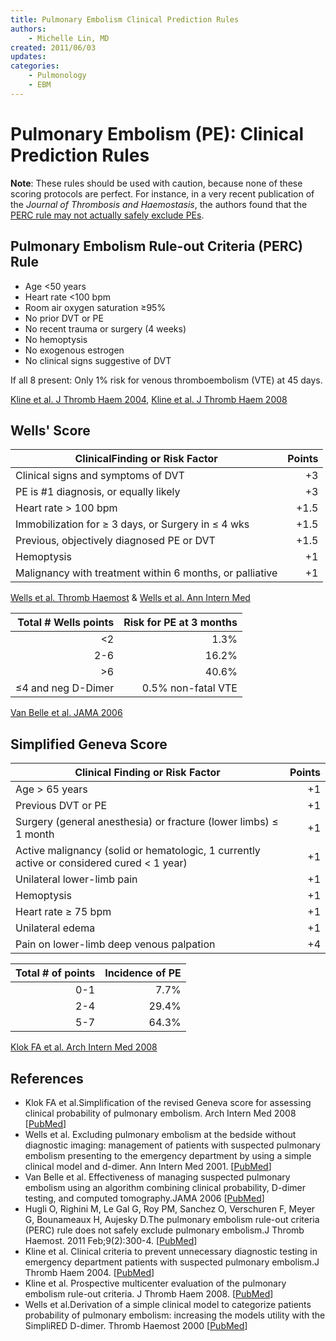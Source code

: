 ```yaml
---
title: Pulmonary Embolism Clinical Prediction Rules
authors:
    - Michelle Lin, MD
created: 2011/06/03
updates:
categories:
    - Pulmonology
    - EBM
---
```


# Pulmonary Embolism (PE): Clinical Prediction Rules

**Note**: These rules should be used with caution, because none of these scoring protocols are perfect. For instance, in a very recent publication of the _Journal of Thrombosis and Haemostasis_, the authors found that the [PERC rule may not actually safely exclude PEs](http://www.ncbi.nlm.nih.gov/pubmed/21091866).

## Pulmonary Embolism Rule-out Criteria (PERC) Rule

- Age &lt;50 years
- Heart rate &lt;100 bpm
- Room air oxygen saturation &ge;95%
- No prior DVT or PE
- No recent trauma or surgery (4 weeks)
- No hemoptysis
- No exogenous estrogen
- No clinical signs suggestive of DVT

If all 8 present: Only 1% risk for venous thromboembolism (VTE) at 45 days. 

[Kline et al. J Thromb Haem 2004](http://www.ncbi.nlm.nih.gov/pubmed/15304025), [Kline et al. J Thromb Haem 2008](http://www.ncbi.nlm.nih.gov/pubmed/18318689)

## Wells' Score

| ClinicalFinding or Risk Factor                            | Points |
| --------------------------------------------------------- | -----: |
| Clinical signs and symptoms of DVT                        |     +3 |
| PE is #1 diagnosis, or equally likely                     |     +3 |
| Heart rate &gt; 100 bpm                                   |   +1.5 |
| Immobilization for &ge; 3 days, or Surgery in &le; 4 wks  |   +1.5 |
| Previous, objectively diagnosed PE or DVT                 |   +1.5 |
| Hemoptysis                                                |     +1 |
| Malignancy with treatment within 6 months, or palliative  |     +1 |

[Wells et al. Thromb Haemost](http://www.ncbi.nlm.nih.gov/pubmed/10744147) & [Wells et al. Ann Intern Med](http://www.ncbi.nlm.nih.gov/pubmed/11453709)

|  Total # Wells points | Risk for PE at 3 months |
| --------------------: | ----------------------: |
|                 &lt;2 |                    1.3% |
|                   2-6 |                   16.2% |
|                 &gt;6 |                   40.6% |
| &le;4 and neg D-Dimer |      0.5% non-fatal VTE |

[Van Belle et al. JAMA 2006](http://www.ncbi.nlm.nih.gov/pubmed/16403929)

## Simplified Geneva Score

| Clinical Finding or Risk Factor                                                              | Points |
| -------------------------------------------------------------------------------------------- | -----: |
| Age &gt; 65 years                                                                            |     +1 |
| Previous DVT or PE                                                                           |     +1 |
| Surgery (general anesthesia) or fracture (lower limbs) &le; 1 month                          |     +1 |
| Active malignancy (solid or hematologic, 1 currently active or considered cured &lt; 1 year) |     +1 |
| Unilateral lower-limb pain                                                                   |     +1 |
| Hemoptysis                                                                                   |     +1 |
| Heart rate &ge; 75 bpm                                                                       |     +1 |
| Unilateral edema                                                                             |     +1 |
| Pain on lower-limb deep venous palpation                                                     |     +4 |

| Total # of points | Incidence of PE |
| ----------------: | --------------: |
|               0-1 |            7.7% |
|               2-4 |           29.4% |
|               5-7 |           64.3% |

[Klok FA et al. Arch Intern Med 2008](http://www.ncbi.nlm.nih.gov/pubmed/18955643)

## References

- Klok FA et al.Simplification of the revised Geneva score for assessing clinical probability of pulmonary embolism. Arch Intern Med 2008 [[PubMed](http://www.ncbi.nlm.nih.gov/pubmed/18955643)]
- Wells et al. Excluding pulmonary embolism at the bedside without diagnostic imaging: management of patients with suspected pulmonary embolism presenting to the emergency department by using a simple clinical model and d-dimer. Ann Intern Med 2001. [[PubMed](http://www.ncbi.nlm.nih.gov/pubmed/11453709)]
- Van Belle et al. Effectiveness of managing suspected pulmonary embolism using an algorithm combining clinical probability, D-dimer testing, and computed tomography.JAMA 2006 [[PubMed](http://www.ncbi.nlm.nih.gov/pubmed/16403929)]
- Hugli O, Righini M, Le Gal G, Roy PM, Sanchez O, Verschuren F, Meyer G, Bounameaux H, Aujesky D.The pulmonary embolism rule-out criteria (PERC) rule does not safely exclude pulmonary embolism.J Thromb Haemost. 2011 Feb;9(2):300-4. [[PubMed](http://www.ncbi.nlm.nih.gov/pubmed/21091866)]
- Kline et al. Clinical criteria to prevent unnecessary diagnostic testing in emergency department patients with suspected pulmonary embolism.J Thromb Haem 2004. [[PubMed](http://www.ncbi.nlm.nih.gov/pubmed/15304025)]
- Kline et al. Prospective multicenter evaluation of the pulmonary embolism rule-out criteria. J Thromb Haem 2008. [[PubMed](http://www.ncbi.nlm.nih.gov/pubmed/18318689)]
- Wells et al.Derivation of a simple clinical model to categorize patients probability of pulmonary embolism: increasing the models utility with the SimpliRED D-dimer. Thromb Haemost 2000 [[PubMed](http://www.ncbi.nlm.nih.gov/pubmed/10744147)]
